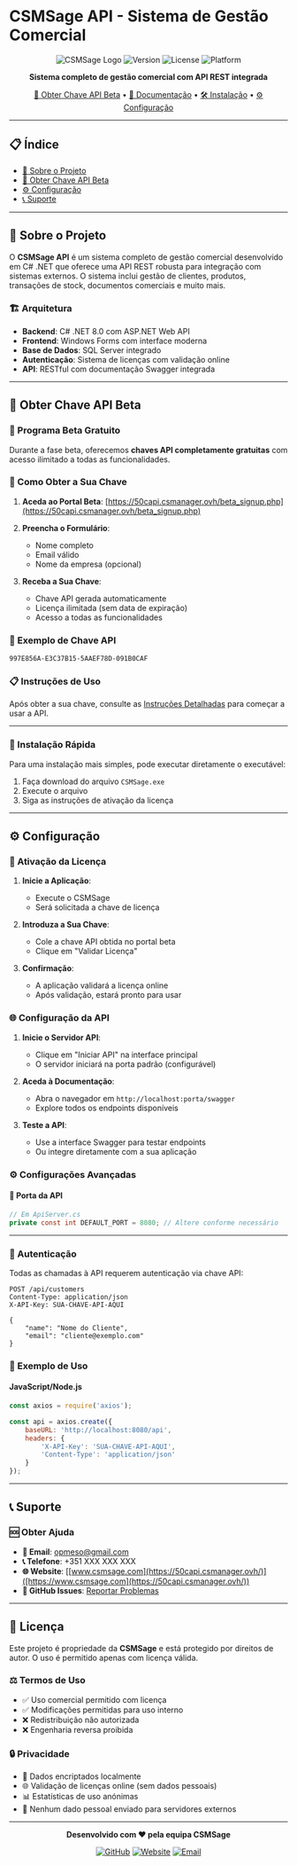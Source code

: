 # CSMSage API - Sistema de Gestão Comercial

<div align="center">

![CSMSage Logo](https://img.shields.io/badge/CSMSage-API-blue?style=for-the-badge&logo=api)
![Version](https://img.shields.io/badge/version-1.0.0-green?style=for-the-badge)
![License](https://img.shields.io/badge/license-Proprietary-red?style=for-the-badge)
![Platform](https://img.shields.io/badge/platform-Windows-blue?style=for-the-badge&logo=windows)

**Sistema completo de gestão comercial com API REST integrada**

[🚀 Obter Chave API Beta](#-obter-chave-api-beta) • [📖 Documentação](#-documentação) • [🛠️ Instalação](#️-instalação) • [⚙️ Configuração](#️-configuração)

</div>

---

## 📋 Índice

- [🎯 Sobre o Projeto](#-sobre-o-projeto)
- [🚀 Obter Chave API Beta](#-obter-chave-api-beta)
- [⚙️ Configuração](#️-configuração)
- [📞 Suporte](#-suporte)

---

## 🎯 Sobre o Projeto

O **CSMSage API** é um sistema completo de gestão comercial desenvolvido em C# .NET que oferece uma API REST robusta para integração com sistemas externos. O sistema inclui gestão de clientes, produtos, transações de stock, documentos comerciais e muito mais.

### 🏗️ Arquitetura

- **Backend**: C# .NET 8.0 com ASP.NET Web API
- **Frontend**: Windows Forms com interface moderna
- **Base de Dados**: SQL Server integrado
- **Autenticação**: Sistema de licenças com validação online
- **API**: RESTful com documentação Swagger integrada

---

## 🚀 Obter Chave API Beta

### 🎁 Programa Beta Gratuito

Durante a fase beta, oferecemos **chaves API completamente gratuitas** com acesso ilimitado a todas as funcionalidades.

### 📝 Como Obter a Sua Chave

1. **Aceda ao Portal Beta**: [https://50capi.csmanager.ovh/beta_signup.php](https://50capi.csmanager.ovh/beta_signup.php)

2. **Preencha o Formulário**:
   - Nome completo
   - Email válido
   - Nome da empresa (opcional)

3. **Receba a Sua Chave**:
   - Chave API gerada automaticamente
   - Licença ilimitada (sem data de expiração)
   - Acesso a todas as funcionalidades

### 🔑 Exemplo de Chave API
```
997E856A-E3C37B15-5AAEF78D-091B0CAF
```

### 📋 Instruções de Uso
Após obter a sua chave, consulte as [Instruções Detalhadas](https://50capi.csmanager.ovh/beta_instructions.php) para começar a usar a API.

---

### 🎯 Instalação Rápida

Para uma instalação mais simples, pode executar diretamente o executável:

1. Faça download do arquivo `CSMSage.exe`
2. Execute o arquivo
3. Siga as instruções de ativação da licença

---

## ⚙️ Configuração

### 🔑 Ativação da Licença

1. **Inicie a Aplicação**:
   - Execute o CSMSage
   - Será solicitada a chave de licença

2. **Introduza a Sua Chave**:
   - Cole a chave API obtida no portal beta
   - Clique em "Validar Licença"

3. **Confirmação**:
   - A aplicação validará a licença online
   - Após validação, estará pronto para usar

### 🌐 Configuração da API

1. **Inicie o Servidor API**:
   - Clique em "Iniciar API" na interface principal
   - O servidor iniciará na porta padrão (configurável)

2. **Aceda à Documentação**:
   - Abra o navegador em `http://localhost:porta/swagger`
   - Explore todos os endpoints disponíveis

3. **Teste a API**:
   - Use a interface Swagger para testar endpoints
   - Ou integre diretamente com a sua aplicação

### ⚙️ Configurações Avançadas

#### 🔧 Porta da API
```csharp
// Em ApiServer.cs
private const int DEFAULT_PORT = 8080; // Altere conforme necessário
```

---

### 🔐 Autenticação

Todas as chamadas à API requerem autenticação via chave API:

```http
POST /api/customers
Content-Type: application/json
X-API-Key: SUA-CHAVE-API-AQUI

{
    "name": "Nome do Cliente",
    "email": "cliente@exemplo.com"
}

```

### 📝 Exemplo de Uso

#### JavaScript/Node.js
```javascript
const axios = require('axios');

const api = axios.create({
    baseURL: 'http://localhost:8080/api',
    headers: {
        'X-API-Key': 'SUA-CHAVE-API-AQUI',
        'Content-Type': 'application/json'
    }
});
```
---

## 📞 Suporte

### 🆘 Obter Ajuda

- **📧 Email**: opmeso@gmail.com
- **📞 Telefone**: +351 XXX XXX XXX
- **🌐 Website**: [[www.csmsage.com](https://50capi.csmanager.ovh/)]([https://www.csmsage.com](https://50capi.csmanager.ovh/))
- **💬 GitHub Issues**: [Reportar Problemas](https://github.com/seu-usuario/CSMSageAPI/issues)

---

## 📄 Licença

Este projeto é propriedade da **CSMSage** e está protegido por direitos de autor. O uso é permitido apenas com licença válida.

### ⚖️ Termos de Uso

- ✅ Uso comercial permitido com licença
- ✅ Modificações permitidas para uso interno
- ❌ Redistribuição não autorizada
- ❌ Engenharia reversa proibida

### 🔒 Privacidade

- 🔐 Dados encriptados localmente
- 🌐 Validação de licenças online (sem dados pessoais)
- 📊 Estatísticas de uso anónimas
- 🚫 Nenhum dado pessoal enviado para servidores externos

---

<div align="center">

**Desenvolvido com ❤️ pela equipa CSMSage**

[![GitHub](https://img.shields.io/badge/GitHub-CSMSage-black?style=for-the-badge&logo=github)](https://github.com/seu-usuario/CSMSageAPI)
[![Website](https://img.shields.io/badge/Website-csmsage.com-blue?style=for-the-badge&logo=internet-explorer)](https://www.csmsage.com)
[![Email](https://img.shields.io/badge/Email-suporte@csmsage.com-red?style=for-the-badge&logo=gmail)](mailto:suporte@csmsage.com)

</div>
